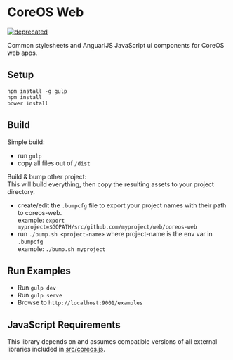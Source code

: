 # CoreOS Web

[![deprecated](http://badges.github.io/stability-badges/dist/deprecated.svg)](http://github.com/badges/stability-badges)

Common stylesheets and AnguarlJS JavaScript ui components for CoreOS web apps.

## Setup
```
npm install -g gulp
npm install
bower install
```

## Build
Simple build:
- run `gulp`
- copy all files out of `/dist`

Build & bump other project:  
This will build everything, then copy the resulting assets to your project directory.  

- create/edit the `.bumpcfg` file to export your project names with their path to coreos-web.  
  example: `export myproject=$GOPATH/src/github.com/myproject/web/coreos-web`
- run `./bump.sh <project-name>` where project-name is the env var in `.bumpcfg`  
  example: `./bump.sh myproject`


## Run Examples
- Run `gulp dev`
- Run `gulp serve`
- Browse to `http://localhost:9001/examples`


## JavaScript Requirements
This library depends on and assumes compatible versions of all external libraries included in [src/coreos.js](src/coreos.js).
